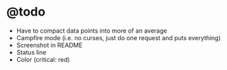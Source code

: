 @todo
=====

* Have to compact data points into more of an average
* Campfire mode (i.e. no curses, just do one request and puts everything)
* Screenshot in README
* Status line
* Color (critical: red)
